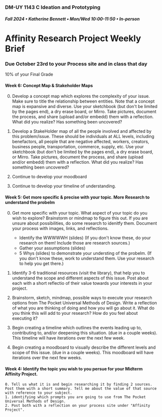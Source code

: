 ### DM-UY 1143 C Ideation and Prototyping
##### Fall 2024 • Katherine Bennett • Mon/Wed 10:00-11:50 • In-person

# Affinity Research Project Weekly Brief

### Due October 23rd to your Process site and in class that day

10% of your Final Grade
#### Week 6: Concept Map & Stakeholder Maps

0. Develop a concept map which explores the complexity of your issue. Make sure to title the relationship between entities. Note that a concept map is expansive and diverse. Use your sketchbook (but don't be limited by the pages end), a dry erase board, or Mirro. Take pictures, document the process, and share (upload and/or embedd) them with a reflection. What did you realize? Has something been uncovered?


1. Develop a StakeHolder map of all the people involved and affected by this problem/issue. These should be individuals at ALL levels, including benefactors, all people that are negative affected, workers, creators, business people, transportation, commerce, supply, etc. Use your sketchbook (but don't be limited by the pages end), a dry erase board, or Mirro. Take pictures, document the process, and share (upload and/or embedd) them with a reflection. What did you realize? Has something been uncovered?

2. Continue to develop your moodboard

3. Continue to develop your timeline of understanding.



#### Week 5: Get more specific & precise with your topic. More Research to understand the probelm

0. Get more specific with your topic. What aspect of your topic do you wish to explore? Brainstorm or mindmap to figure this out. If you are unsure about possibilities, do some research to idenitfy them. Document your process with images, links, and reflections.
	- Identify the WWWWWH (slides) (If you don't know these, do your research on them! Include those are research sources.)
	- Gather your assumptions (slides)
	- 5 Whys (slides) to demonstrate your understing of the probelm. (If you don't know these, work to understand them. Use your research to help you get there.)

1. Identify 3-6 traditional resources (visit the library), that help you to understand the scope and different aspects of this issue. Post about each with a short reflectio of their value towards your interests in your project. 

2. Brainstorm, sketch, mindmap, possible ways to execute your research options from The Pocket Universal Methods of Design. Write a reflection of what you are thinking of doing and how you will go about it. What do you think this will add to your research? How do you feel about executing it?

3. Begin creating a timeline which outlines the events leading up to, contributing to, and/or deepening this situation. (due in a couple weeks). This timeline will have iterations over the next few week.

4. Begin creating a moodboard to visually describe the different levels and scope of this issue. (due in a couple weeks). This moodboard will have iterations over the next few weeks.

#### Week 4: Identify the topic you wish to you persue for your Midterm Affinity Project. 

	0. Tell us what it is and begin researching it by finding 2 sources. Post them with a short summary. Tell me about the value of that source with reference to your subject.
	1. identifying which prompts you are going to use from The Pocket Universal Methods of Design. 
	2. Post both with a reflection on your process site under "Affinity Project".


